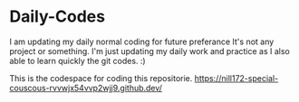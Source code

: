 # Daily-Codes
I am updating my daily normal coding for future preferance
It's not any project or something. I'm just updating my daily work and practice as I also able to learn quickly the git codes. :)

This is the codespace for coding this repositorie.
https://nill172-special-couscous-rvvwjx54vvp2wjj9.github.dev/